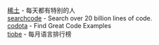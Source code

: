 [稀土](http://segmentfault.com/) - 每天都有特别的人   
[searchcode](https://searchcode.com/) - Search over 20 billion lines of code.     
[codota](https://www.codota.com/) - Find Great Code Examples    
[tiobe](http://www.tiobe.com/index.php/content/company/Home.html) - 每月语言排行榜     


